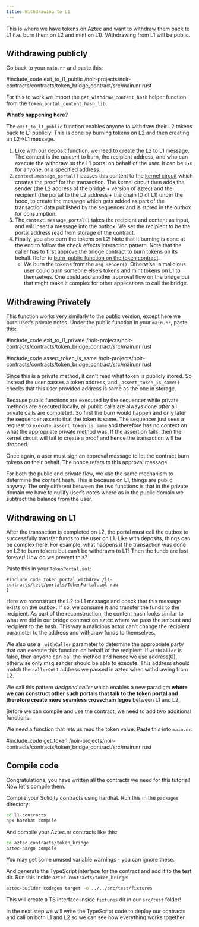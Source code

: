 ```yaml
---
title: Withdrawing to L1
---
```


This is where we have tokens on Aztec and want to withdraw them back to L1 (i.e. burn them on L2 and mint on L1). Withdrawing from L1 will be public.

## Withdrawing publicly

Go back to your `main.nr` and paste this:

#include_code exit_to_l1_public /noir-projects/noir-contracts/contracts/token_bridge_contract/src/main.nr rust

For this to work we import the `get_withdraw_content_hash` helper function from the `token_portal_content_hash_lib`.

**What’s happening here?**

The `exit_to_l1_public` function enables anyone to withdraw their L2 tokens back to L1 publicly. This is done by burning tokens on L2 and then creating an L2->L1 message.

1. Like with our deposit function, we need to create the L2 to L1 message. The content is the _amount_ to burn, the recipient address, and who can execute the withdraw on the L1 portal on behalf of the user. It can be `0x0` for anyone, or a specified address.
2. `context.message_portal()` passes this content to the [kernel circuit](../../../../aztec/concepts/circuits/kernels/public_kernel.md) which creates the proof for the transaction. The kernel circuit then adds the sender (the L2 address of the bridge + version of aztec) and the recipient (the portal to the L2 address + the chain ID of L1) under the hood, to create the message which gets added as part of the transaction data published by the sequencer and is stored in the outbox for consumption.
3. The `context.message_portal()` takes the recipient and content as input, and will insert a message into the outbox. We set the recipient to be the portal address read from storage of the contract.
4. Finally, you also burn the tokens on L2! Note that it burning is done at the end to follow the check effects interaction pattern. Note that the caller has to first approve the bridge contract to burn tokens on its behalf. Refer to [burn_public function on the token contract](../../token_contract.md#authorizing-token-spends).
   - We burn the tokens from the `msg_sender()`. Otherwise, a malicious user could burn someone else’s tokens and mint tokens on L1 to themselves. One could add another approval flow on the bridge but that might make it complex for other applications to call the bridge.

## Withdrawing Privately

This function works very similarly to the public version, except here we burn user’s private notes. Under the public function in your `main.nr`, paste this:

#include_code exit_to_l1_private /noir-projects/noir-contracts/contracts/token_bridge_contract/src/main.nr rust

#include_code assert_token_is_same /noir-projects/noir-contracts/contracts/token_bridge_contract/src/main.nr rust

Since this is a private method, it can't read what token is publicly stored. So instead the user passes a token address, and `_assert_token_is_same()` checks that this user provided address is same as the one in storage.

Because public functions are executed by the sequencer while private methods are executed locally, all public calls are always done _after_ all private calls are completed. So first the burn would happen and only later the sequencer asserts that the token is same. The sequencer just sees a request to `execute_assert_token_is_same` and therefore has no context on what the appropriate private method was. If the assertion fails, then the kernel circuit will fail to create a proof and hence the transaction will be dropped.

Once again, a user must sign an approval message to let the contract burn tokens on their behalf. The nonce refers to this approval message.

For both the public and private flow, we use the same mechanism to determine the content hash. This is because on L1, things are public anyway. The only different between the two functions is that in the private domain we have to nullify user’s notes where as in the public domain we subtract the balance from the user.

## Withdrawing on L1

After the transaction is completed on L2, the portal must call the outbox to successfully transfer funds to the user on L1. Like with deposits, things can be complex here. For example, what happens if the transaction was done on L2 to burn tokens but can’t be withdrawn to L1? Then the funds are lost forever! How do we prevent this?

Paste this in your `TokenPortal.sol`:

```solidity
#include_code token_portal_withdraw /l1-contracts/test/portals/TokenPortal.sol raw
}
```

Here we reconstruct the L2 to L1 message and check that this message exists on the outbox. If so, we consume it and transfer the funds to the recipient. As part of the reconstruction, the content hash looks similar to what we did in our bridge contract on aztec where we pass the amount and recipient to the hash. This way a malicious actor can’t change the recipient parameter to the address and withdraw funds to themselves.

We also use a `_withCaller` parameter to determine the appropriate party that can execute this function on behalf of the recipient. If `withCaller` is false, then anyone can call the method and hence we use address(0), otherwise only msg.sender should be able to execute. This address should match the `callerOnL1` address we passed in aztec when withdrawing from L2.

We call this pattern _designed caller_ which enables a new paradigm **where we can construct other such portals that talk to the token portal and therefore create more seamless crosschain legos** between L1 and L2.

Before we can compile and use the contract, we need to add two additional functions.

We need a function that lets us read the token value. Paste this into `main.nr`:

#include_code get_token /noir-projects/noir-contracts/contracts/token_bridge_contract/src/main.nr rust

## Compile code

Congratulations, you have written all the contracts we need for this tutorial! Now let's compile them.

Compile your Solidity contracts using hardhat. Run this in the `packages` directory:

```bash
cd l1-contracts
npx hardhat compile
```

And compile your Aztec.nr contracts like this:

```bash
cd aztec-contracts/token_bridge
aztec-nargo compile
```

You may get some unused variable warnings - you can ignore these.

And generate the TypeScript interface for the contract and add it to the test dir. Run this inside `aztec-contracts/token_bridge`:

```bash
aztec-builder codegen target -o ../../src/test/fixtures
```

This will create a TS interface inside `fixtures` dir in our `src/test` folder!

In the next step we will write the TypeScript code to deploy our contracts and call on both L1 and L2 so we can see how everything works together.
